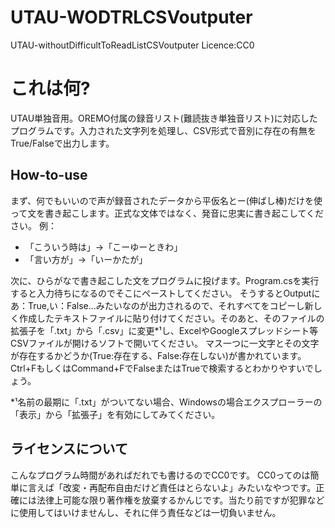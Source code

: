 # UTAU-WODTRLCSVoutputer
UTAU-withoutDifficultToReadListCSVoutputer
Licence:CC0

# これは何?
UTAU単独音用。OREMO付属の録音リスト(難読抜き単独音リスト)に対応したプログラムです。入力された文字列を処理し、CSV形式で音別に存在の有無をTrue/Falseで出力します。

## How-to-use
まず、何でもいいので声が録音されたデータから平仮名とー(伸ばし棒)だけを使って文を書き起こします。正式な文体ではなく、発音に忠実に書き起こしてください。
例：
- 「こういう時は」→「こーゆーときわ」
- 「言い方が」→「いーかたが」

次に、ひらがなで書き起こした文をプログラムに投げます。Program.csを実行すると入力待ちになるのでそこにペーストしてください。
そうするとOutputにあ：True,い：False...みたいなのが出力されるので、それすべてをコピーし新しく作成したテキストファイルに貼り付けてください。そのあと、そのファイルの拡張子を「.txt」から「.csv」に変更*¹し、ExcelやGoogleスプレッドシート等CSVファイルが開けるソフトで開いてください。
マス一つに一文字とその文字が存在するかどうか(True:存在する、False:存在しない)が書かれています。Ctrl+FもしくはCommand+FでFalseまたはTrueで検索するとわかりやすいでしょう。

*¹名前の最期に「.txt」がついてない場合、Windowsの場合エクスプローラーの「表示」から「拡張子」を有効にしてみてください。

## ライセンスについて
こんなプログラム時間があればだれでも書けるのでCC0です。
CC0ってのは簡単に言えば「改変・再配布自由だけど責任はとらないよ」みたいなやつです。正確には法律上可能な限り著作権を放棄するかんじです。当たり前ですが犯罪などに使用してはいけませんし、それに伴う責任などは一切負いません。
